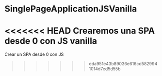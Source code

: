 # SinglePageApplicationJSVanilla
<<<<<<< HEAD
Crearemos una SPA desde 0 con JS vanilla
=======
Crear un SPA desde 0 con JS
>>>>>>> eda951e43b89036e616cd5829941014d7ed5d55b
